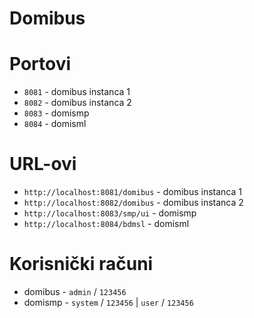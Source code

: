 # Domibus

# Portovi

- `8081` - domibus instanca 1
- `8082` - domibus instanca 2
- `8083` - domismp
- `8084` - domisml

# URL-ovi

- `http://localhost:8081/domibus` - domibus instanca 1
- `http://localhost:8082/domibus` - domibus instanca 2
- `http://localhost:8083/smp/ui` - domismp
- `http://localhost:8084/bdmsl` - domisml

# Korisnički računi

- domibus - `admin` / `123456`
- domismp - `system` / `123456` | `user` / `123456`
